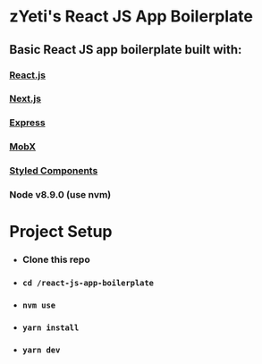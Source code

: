 # zYeti's React JS App Boilerplate

## Basic React JS app boilerplate built with:

### [React.js](https://github.com/facebook/react/)

### [Next.js](https://github.com/zeit/next.js)

### [Express](https://github.com/expressjs/express)

### [MobX](https://github.com/mobxjs/mobx)

### [Styled Components](https://github.com/styled-components/styled-components)

### Node v8.9.0 (use nvm)

# Project Setup

- ### Clone this repo
- ### `cd /react-js-app-boilerplate`
- ### `nvm use`
- ### `yarn install`
- ### `yarn dev`
